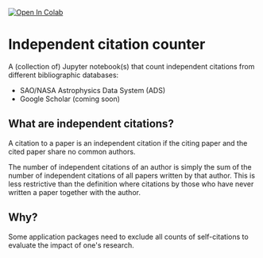 [![Open In Colab](https://colab.research.google.com/assets/colab-badge.svg)](https://colab.research.google.com/github/arunkannawadi/independent-citation-counter/blob/master/ads.ipynb)

# Independent citation counter

A (collection of) Jupyter notebook(s) that count independent citations from different bibliographic databases:
- SAO/NASA Astrophysics Data System (ADS)
- Google Scholar (coming soon)

## What are independent citations?

A citation to a paper is an independent citation if the citing paper and the cited paper share no common authors.

The number of independent citations of an author is simply the sum of the number of independent citations of all papers written by that author.
This is less restrictive than the definition where citations by those who have never written a paper together with the author.

## Why?

Some application packages need to exclude all counts of self-citations to evaluate the impact of one's research.